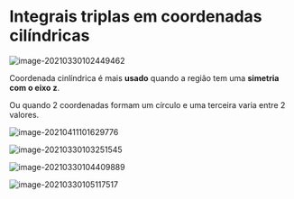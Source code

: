 # Integrais triplas em coordenadas cilíndricas

![image-20210330102449462](../attachments/image-20210330102449462.png)

Coordenada cinlíndrica é mais **usado** quando a região tem uma **simetria com o eixo z**.

Ou quando 2 coordenadas formam um círculo e uma terceira varia entre 2 valores.

![image-20210411101629776](../attachments/image-20210411101629776.png)

![image-20210330103251545](../attachments/image-20210330103251545.png)

![image-20210330104409889](../attachments/image-20210330104409889.png)

![image-20210330105117517](../attachments/image-20210330105117517.png)
